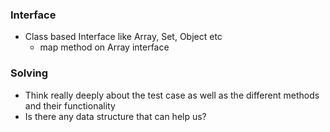### Interface 

* Class based Interface like Array, Set, Object etc
  * map method on Array interface 

### Solving

* Think really deeply about the test case as well as the different methods and their functionality
* Is there any data structure that can help us?
